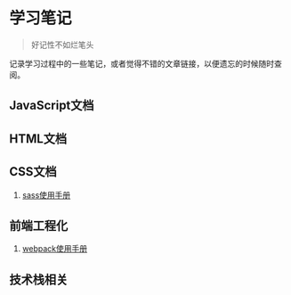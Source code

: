 # 学习笔记
> 好记性不如烂笔头

记录学习过程中的一些笔记，或者觉得不错的文章链接，以便遗忘的时候随时查阅。



## JavaScript文档

## HTML文档

## CSS文档

1. [sass使用手册](./css/sass.md)

## 前端工程化

1. [webpack使用手册](./frontend-projected/webpack.md)

## 技术栈相关